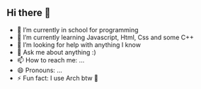 ## Hi there 👋

<!--
**Helland369/Helland369** is a ✨ _special_ ✨ repository because its `README.md` (this file) appears on your GitHub profile.

Here are some ideas to get you started: -->

- 🔭 I’m currently in school for programming
- 🌱 I’m currently learning Javascript, Html, Css and some C++
- 🤔 I’m looking for help with anything I know
- 💬 Ask me about anything :)
- 📫 How to reach me: ...
- 😄 Pronouns: ...
- ⚡ Fun fact: I use Arch btw 🐧
